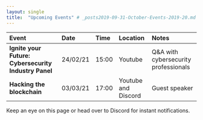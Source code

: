 ```yaml
---
layout: single
title:  "Upcoming Events" # _posts2019-09-31-October-Events-2019-20.md 
---
```

| Event | Date | Time | Location | Notes
|:-----------------|:----------|:-----------|:-----------|:-----------|
| __Ignite your Future: Cybersecurity Industry Panel__ | 24/02/21 | 15:00 | Youtube | Q&A with cybersecurity professionals  |
| __Hacking the blockchain__ | 03/03/21 | 17:00 | Youtube and Discord | Guest speaker |

Keep an eye on this page or head over to Discord for instant notifications.
